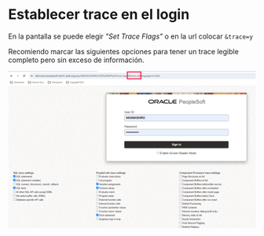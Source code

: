# Establecer trace en el login
En la pantalla se puede elegir *"Set Trace Flags"* o en la url colocar ```&trace=y```

Recomiendo marcar las siguientes opciones para tener un trace legible completo pero sin exceso de información.

![imagen](images/trace.png)